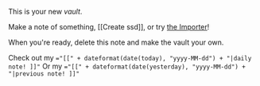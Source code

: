 This is your new *vault*.

Make a note of something, [[Create ssd]], or try [the Importer](https://help.obsidian.md/Plugins/Importer)!

When you're ready, delete this note and make the vault your own.

Check out my `="[[" + dateformat(date(today), "yyyy-MM-dd") + "|daily note! ]]"`
Or my `="[[" + dateformat(date(yesterday), "yyyy-MM-dd") + "|previous note! ]]"`
